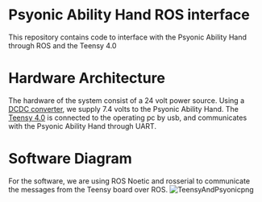 # Psyonic Ability Hand ROS interface

This repository contains code to interface with the Psyonic Ability Hand through ROS and the Teensy 4.0

# Hardware Architecture 
The hardware of the system consist of a 24 volt power source. Using a [DCDC converter](https://www.amazon.com/Anmbest-Converter-Adjustable-Regulator-Protection/dp/B0B1CR2BNV/ref=sr_1_1?crid=3AJOJ104AQNX2&keywords=dcdc%2Bconverter%2B24v%2Bto%2B7.5v%2B15A&qid=1671468238&sprefix=dcdc%2Bconverter%2B24v%2Bto%2B7.5v%2B15a%2Caps%2C98&sr=8-1&th=1), we supply 7.4 volts to the Psyonic Ability Hand. The [Teensy 4.0](https://www.pjrc.com/store/teensy40.html) is connected to the operating pc by usb, and communicates with the Psyonic Ability Hand through UART. 


# Software Diagram
For the software, we are using ROS Noetic and rosserial to communicate the messages from the Teensy board over ROS. 
![TeensyAndPsyonicpng](https://github.com/uiuckimlab/psyonic_hand_control/assets/19510003/b88fa4ff-8f70-4067-8256-edaa26dc9f67)
